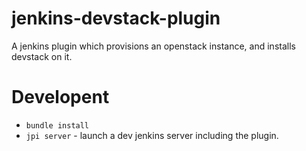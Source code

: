jenkins-devstack-plugin
=======================

A jenkins plugin which provisions an openstack instance, and installs devstack on it.


# Developent
* `bundle install`
* `jpi server` - launch a dev jenkins server including the plugin.
